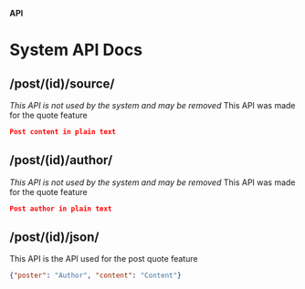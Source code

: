 **API**

# System API Docs

## /post/(id)/source/
*This API is not used by the system and may be removed*
This API was made for the quote feature
```json
Post content in plain text
```

## /post/(id)/author/
*This API is not used by the system and may be removed*
This API was made for the quote feature
```json
Post author in plain text
```

## /post/(id)/json/
This API is the API used for the post quote feature
```json
{"poster": "Author", "content": "Content"}
```
